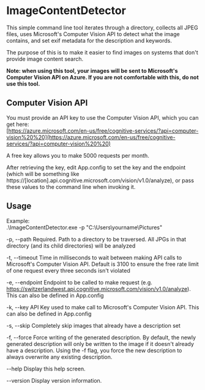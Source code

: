 # ImageContentDetector

This simple command line tool iterates through a directory, collects all JPEG files, uses Microsoft's Computer Vision API to detect what the image contains, and set exif metadata for the description and keywords.

The purpose of this is to make it easier to find images on systems that don't provide image content search.

**Note: when using this tool, your images will be sent to Microsoft's Computer Vision API on Azure. If you are not comfortable with this, do not use this tool.**

## Computer Vision API

You must provide an API key to use the Computer Vision API, which you can get here:  
[https://azure.microsoft.com/en-us/free/cognitive-services/?api=computer-vision%20%20](https://azure.microsoft.com/en-us/free/cognitive-services/?api=computer-vision%20%20)

A free key allows you to make 5000 requests per month.

After retrieving the key, edit App.config to set the key and the endpoint (which will be something like https://[location].api.cognitive.microsoft.com/vision/v1.0/analyze), or pass these values to the command line when invoking it.

## Usage

Example:  
.\ImageContentDetector.exe -p "C:\Users\yourname\Pictures"

  -p, --path        Required. Path to a directory to be traversed. All JPGs in that directory (and its child directories) will be analyzed

  -t, --timeout     Time in milliseconds to wait between making API calls to Microsoft's Computer Vision API. Default is 3100 to ensure the free rate limit of one request every three seconds isn't violated

  -e, --endpoint    Endpoint to be called to make request (e.g. https://switzerlandwest.api.cognitive.microsoft.com/vision/v1.0/analyze). This can also be defined in App.config

  -k, --key         API Key used to make call to Microsoft's Computer Vision API. This can also be defined in App.config

  -s, --skip        Completely skip images that already have a description set

  -f, --force       Force writing of the generated description. By default, the newly generated description will only be written to the image if it doesn't already have a description. Using the -f flag, you force the new description to always overwrite any existing description.

  --help            Display this help screen.

  --version         Display version information.
